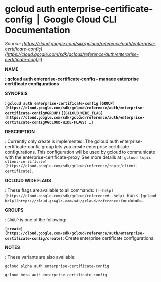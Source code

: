 # gcloud auth enterprise-certificate-config  |  Google Cloud CLI Documentation

*Source: [https://cloud.google.com/sdk/gcloud/reference/auth/enterprise-certificate-config](https://cloud.google.com/sdk/gcloud/reference/auth/enterprise-certificate-config)*

**NAME**

: **gcloud auth enterprise-certificate-config - manage enterprise certificate configurations**

**SYNOPSIS**

: **`gcloud auth enterprise-certificate-config` `[GROUP](https://cloud.google.com/sdk/gcloud/reference/auth/enterprise-certificate-config#GROUP)` [`[GCLOUD_WIDE_FLAG](https://cloud.google.com/sdk/gcloud/reference/auth/enterprise-certificate-config#GCLOUD-WIDE-FLAGS) …`]**

**DESCRIPTION**

: Currently only create is implemented.
The gcloud auth enterprise-certificate-config group lets you create enterprise
certificate configurations. This configuration will be used by gcloud to
communicate with the enterprise-certificate-proxy.
See more details at `[gcloud topic
client-certificate](https://cloud.google.com/sdk/gcloud/reference/topic/client-certificate)`.

**GCLOUD WIDE FLAGS**

: These flags are available to all commands: `[--help](https://cloud.google.com/sdk/gcloud/reference#--help)`.
Run `$ [gcloud help](https://cloud.google.com/sdk/gcloud/reference)` for details.

**GROUPS**

: ``GROUP`` is one of the following:

**`[create](https://cloud.google.com/sdk/gcloud/reference/auth/enterprise-certificate-config/create)`**:
Create enterprise certificate configurations.

**NOTES**

: These variants are also available:

```
gcloud alpha auth enterprise-certificate-config
```

```
gcloud beta auth enterprise-certificate-config
```